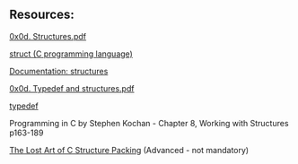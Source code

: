 ## Resources:

[0x0d. Structures.pdf](https://s3.amazonaws.com/alx-intranet.hbtn.io/uploads/misc/2021/1/6eb80c79c99f6125450a0dc11b300d46238d1a5a.pdf?X-Amz-Algorithm=AWS4-HMAC-SHA256&X-Amz-Credential=AKIARDDGGGOUSBVO6H7D%2F20231201%2Fus-east-1%2Fs3%2Faws4_request&X-Amz-Date=20231201T002228Z&X-Amz-Expires=86400&X-Amz-SignedHeaders=host&X-Amz-Signature=ec3dab9573fc5da7b11a1bec3cff7226c37d0d7850e0539b58492e9d68cf31f8)

[struct (C programming language)](https://en.wikipedia.org/wiki/Struct_(C_programming_language))

[Documentation: structures](https://github.com/alx-tools/Betty/wiki/Documentation:-Data-structures)

[0x0d. Typedef and structures.pdf](https://s3.amazonaws.com/alx-intranet.hbtn.io/uploads/misc/2021/1/c8ff3e6f7202be7fa489a584e41d005504a07c23.pdf?X-Amz-Algorithm=AWS4-HMAC-SHA256&X-Amz-Credential=AKIARDDGGGOUSBVO6H7D%2F20231201%2Fus-east-1%2Fs3%2Faws4_request&X-Amz-Date=20231201T002353Z&X-Amz-Expires=86400&X-Amz-SignedHeaders=host&X-Amz-Signature=9441fbf14d5ee8a3a5787ea0250a9765e4364520ce67e0845505cf79620b239c)

[typedef](https://publications.gbdirect.co.uk//c_book/chapter8/typedef.html)

Programming in C by Stephen Kochan - Chapter 8, Working with Structures p163-189

[The Lost Art of C Structure Packing](http://www.catb.org/esr/structure-packing/) (Advanced - not mandatory)

